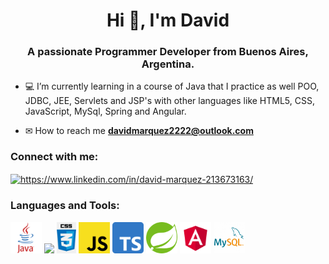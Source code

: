<h1 align="center">Hi 👋, I'm David</h1>
<h3 align="center">A passionate Programmer Developer from Buenos Aires, Argentina.</h3>

- 💻 I’m currently learning in a course of Java that I practice as well POO, JDBC, JEE, Servlets and JSP's with other languages like HTML5, CSS, JavaScript, MySql, Spring and Angular.

- ✉ How to reach me **davidmarquez2222@outlook.com**

<sector>
  <h3 align="left">Connect with me:</h3>
  <p align="left">
  <a href="https://www.linkedin.com/in/david-ariel-marquez/" target="blank"><img align="center"         src="https://raw.githubusercontent.com/rahuldkjain/github-profile-readme-generator/master/src/images/icons/Social/linked-in-alt.svg" alt="https://www.linkedin.com/in/david-marquez-213673163/" height="30" width="40" /></a>
  </p>
<sector>  
  
<sector>
  <h3 align="left">Languages and Tools:</h3>
  <p align="left"> 
    <code><img height="50" src="images/java-logo.png"></code>
    <code><img height="50" src="images/html-css-logo.png"></code>
    <code><img height="50" src="images/css-logo.png"></code>
    <code><img height="50" src="images/javascript-logo.png"></code>
    <code><img height="50" src="images/typescript-logo.png"></code>  
    <code><img height="50" src="images/spring-logo.png"></code>
    <code><img height="50" src="images/angular-logo.png"></code>
    <code><img height="50" src="images/mysql-logo.png"></code>
  </p>
<sector>

